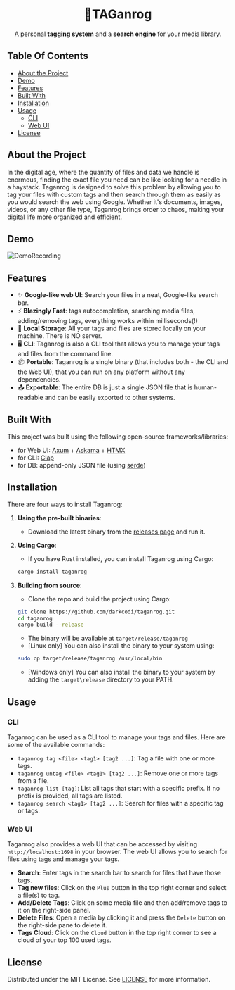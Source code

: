 <p align="center">
  <h1 align="center">🔖TAGanrog</h1>

  <p align="center">
    A personal <b>tagging system</b> and a <b>search engine</b> for your media library.
    <br/>
  </p>
</p>

## Table Of Contents

* [About the Project](#about-the-project)
* [Demo](#demo)
* [Features](#features)
* [Built With](#built-with)
* [Installation](#installation)
* [Usage](#usage)
  * [CLI](#cli)
  * [Web UI](#web-ui)
* [License](#license)

## About the Project

In the digital age, where the quantity of files and data we handle is enormous, finding the exact file you need can be like looking for a needle in a haystack. Taganrog is designed to solve this problem by allowing you to tag your files with custom tags and then search through them as easily as you would search the web using Google. Whether it's documents, images, videos, or any other file type, Taganrog brings order to chaos, making your digital life more organized and efficient.

## Demo

![DemoRecording](demo.gif)

## Features

- ✨ **Google-like web UI**: Search your files in a neat, Google-like search bar.
- ⚡ **Blazingly Fast**: tags autocompletion, searching media files, adding/removing tags, everything works within milliseconds(!)
- 💾 **Local Storage**: All your tags and files are stored locally on your machine. There is NO server.
- 🖥️ **CLI**: Taganrog is also a CLI tool that allows you to manage your tags and files from the command line.
- 📦 **Portable**: Taganrog is a single binary (that includes both - the CLI and the Web UI), that you can run on any platform without any dependencies.
- 📤 **Exportable**: The entire DB is just a single JSON file that is human-readable and can be easily exported to other systems.

## Built With

This project was built using the following open-source frameworks/libraries:
- for Web UI: [Axum](https://github.com/tokio-rs/axum) + [Askama](https://github.com/djc/askama) + [HTMX](https://htmx.org/)
- for CLI: [Clap](https://github.com/clap-rs/clap)
- for DB: append-only JSON file (using [serde](https://github.com/serde-rs/serde))

## Installation

There are four ways to install Taganrog:

1. **Using the pre-built binaries**:
    - Download the latest binary from the [releases page](https://github.com/darkcodi/taganrog/releases) and run it.

2. **Using Cargo**:
    - If you have Rust installed, you can install Taganrog using Cargo:
    ```sh
    cargo install taganrog
    ```

3. **Building from source**:
   - Clone the repo and build the project using Cargo:
    ```sh
    git clone https://github.com/darkcodi/taganrog.git
    cd taganrog
    cargo build --release
    ```
   - The binary will be available at `target/release/taganrog`
   - [Linux only] You can also install the binary to your system using:
    ```sh
    sudo cp target/release/taganrog /usr/local/bin
    ```
   - [Windows only] You can also install the binary to your system by adding the `target\release` directory to your PATH.

## Usage

### CLI

Taganrog can be used as a CLI tool to manage your tags and files. Here are some of the available commands:
- `taganrog tag <file> <tag1> [tag2 ...]`: Tag a file with one or more tags.
- `taganrog untag <file> <tag1> [tag2 ...]`: Remove one or more tags from a file.
- `taganrog list [tag]`: List all tags that start with a specific prefix. If no prefix is provided, all tags are listed.
- `taganrog search <tag1> [tag2 ...]`: Search for files with a specific tag or tags.

### Web UI
  
Taganrog also provides a web UI that can be accessed by visiting `http://localhost:1698` in your browser. The web UI allows you to search for files using tags and manage your tags.
- **Search**: Enter tags in the search bar to search for files that have those tags.
- **Tag new files**: Click on the `Plus` button in the top right corner and select a file(s) to tag.
- **Add/Delete Tags**: Click on some media file and then add/remove tags to it on the right-side panel.
- **Delete Files**: Open a media by clicking it and press the `Delete` button on the right-side pane to delete it.
- **Tags Cloud**: Click on the `Cloud` button in the top right corner to see a cloud of your top 100 used tags.

## License

Distributed under the MIT License. See [LICENSE](https://github.com/darkcodi/taganrog/blob/main/LICENSE) for more information.
